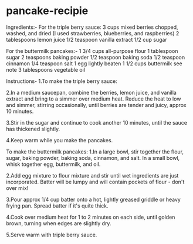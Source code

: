 # pancake-recipie

Ingredients:-
For the triple berry sauce:
3 cups mixed berries chopped, washed, and dried (I used strawberries, blueberries, and raspberries)
2 tablespoons lemon juice
1/2 teaspoon vanilla extract
1/2 cup sugar

For the buttermilk pancakes:-
1 3/4 cups all-purpose flour
1 tablespoon sugar
2 teaspoons baking powder
1/2 teaspoon baking soda
1/2 teaspoon cinnamon
1/4 teaspoon salt
1 egg lightly beaten
1 1/2 cups buttermilk see note
3 tablespoons vegetable oil

Instructions-
1.To make the triple berry sauce:

2.In a medium saucepan, combine the berries, lemon juice, and vanilla extract and bring to a simmer over medium heat. Reduce the heat to low and simmer, stirring occasionally, until berries are tender and juicy, approx 10 minutes.

3.Stir in the sugar and continue to cook another 10 minutes, until the sauce has thickened slightly.

4.Keep warm while you make the pancakes.

To make the buttermilk pancakes:
1.In a large bowl, stir together the flour, sugar, baking powder, baking soda, cinnamon, and salt. In a small bowl, whisk together egg, buttermilk, and oil.

2.Add egg mixture to flour mixture and stir until wet ingredients are just incorporated. Batter will be lumpy and will contain pockets of flour - don't over mix!

3.Pour approx 1/4 cup batter onto a hot, lightly greased griddle or heavy frying pan. Spread batter if it's quite thick.

4.Cook over medium heat for 1 to 2 minutes on each side, until golden brown, turning when edges are slightly dry.

5.Serve warm with triple berry sauce.

